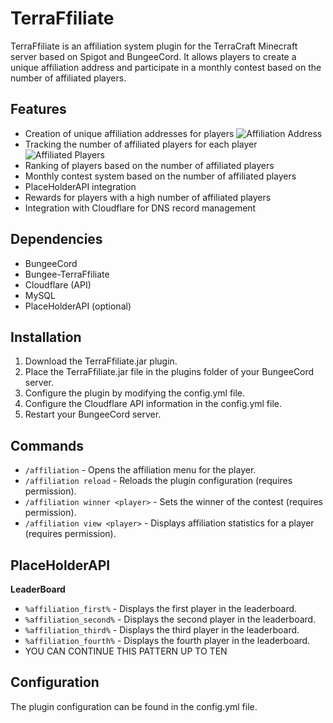 # TerraFfiliate

TerraFfiliate is an affiliation system plugin for the TerraCraft Minecraft server based on Spigot and BungeeCord. It allows players to create a unique affiliation address and participate in a monthly contest based on the number of affiliated players.

## Features

- Creation of unique affiliation addresses for players
  ![Affiliation Address](https://github.com/Maanaaa/TerraFfiliate/blob/main/assets/affiliation_address.png)
- Tracking the number of affiliated players for each player
  ![Affiliated Players](https://github.com/Maanaaa/TerraFfiliate/blob/main/assets/affiliated_players.png)
- Ranking of players based on the number of affiliated players
- Monthly contest system based on the number of affiliated players
- PlaceHolderAPI integration
- Rewards for players with a high number of affiliated players
- Integration with Cloudflare for DNS record management

## Dependencies

- BungeeCord
- Bungee-TerraFfiliate
- Cloudflare (API)
- MySQL
- PlaceHolderAPI (optional)

## Installation

1. Download the TerraFfiliate.jar plugin.
2. Place the TerraFfiliate.jar file in the plugins folder of your BungeeCord server.
3. Configure the plugin by modifying the config.yml file.
4. Configure the Cloudflare API information in the config.yml file.
5. Restart your BungeeCord server.

## Commands

- `/affiliation` - Opens the affiliation menu for the player.
- `/affiliation reload` - Reloads the plugin configuration (requires permission).
- `/affiliation winner <player>` - Sets the winner of the contest (requires permission).
- `/affiliation view <player>` - Displays affiliation statistics for a player (requires permission).

## PlaceHolderAPI

__LeaderBoard__
- `%affiliation_first%` - Displays the first player in the leaderboard.
- `%affiliation_second%` - Displays the second player in the leaderboard.
- `%affiliation_third%` - Displays the third player in the leaderboard.
- `%affiliation_fourth%` - Displays the fourth player in the leaderboard.
- YOU CAN CONTINUE THIS PATTERN UP TO TEN

## Configuration

The plugin configuration can be found in the config.yml file.

